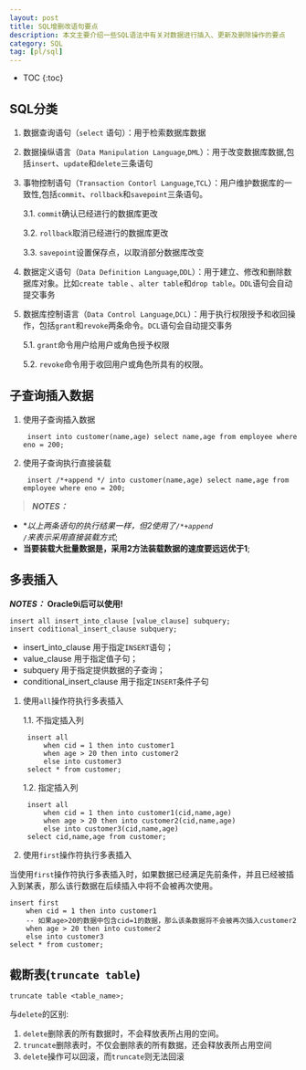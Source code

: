 ```yaml
---
layout: post
title: SQL增删改语句要点
description: 本文主要介绍一些SQL语法中有关对数据进行插入、更新及删除操作的要点
category: SQL
tag: [pl/sql]
---
```


* TOC
{:toc}

## SQL分类

1. 数据查询语句（`select` 语句）：用于检索数据库数据

2. 数据操纵语言（`Data Manipulation Language`,`DML`）：用于改变数据库数据,包括`insert`、`update`和`delete`三条语句

3. 事物控制语句（`Transaction Contorl Language`,`TCL`）：用户维护数据库的一致性,包括`commit`、`rollback`和`savepoint`三条语句。

    3.1. `commit`确认已经进行的数据库更改
    
    3.2. `rollback`取消已经进行的数据库更改
    
    3.3. `savepoint`设置保存点，以取消部分数据库改变
    
4. 数据定义语句（`Data Definition Language`,`DDL`）：用于建立、修改和删除数据库对象。比如`create table` 、`alter table`和`drop table`。`DDL`语句会自动提交事务

5. 数据库控制语言（`Data Control Language`,`DCL`）：用于执行权限授予和收回操作，包括`grant`和`revoke`两条命令。`DCL`语句会自动提交事务

	 5.1. `grant`命令用户给用户或角色授予权限
     
	 5.2. `revoke`命令用于收回用户或角色所具有的权限。

## 子查询插入数据

1. 使用子查询插入数据
    
        insert into customer(name,age) select name,age from employee where eno = 200;
    
2. 使用子查询执行直接装载

        insert /*+append */ into customer(name,age) select name,age from employee where eno = 200;

> _**NOTES：**_

+ **以上两条语句的执行结果一样，但2使用了<code>/*+append */</code>来表示采用直接装载方式**;
+ **当要装载大批量数据是，采用2方法装载数据的速度要远远优于1**;


## 多表插入

_**NOTES：**_ **Oracle9i后可以使用!**

    insert all insert_into_clause [value_clause] subquery;
    insert coditional_insert_clause subquery;

+ insert_into_clause 用于指定`INSERT`语句；
+ value_clause 用于指定值子句；
+ subquery 用于指定提供数据的子查询；
+ conditional_insert_clause 用于指定`INSERT`条件子句

<p />

1. 使用`all`操作符执行多表插入
    
    1.1. 不指定插入列
    
        insert all
        	when cid = 1 then into customer1
			when age > 20 then into customer2
			else into customer3
		select * from customer;
            
    1.2. 指定插入列
    
        insert all
    		when cid = 1 then into customer1(cid,name,age)
			when age > 20 then into customer2(cid,name,age)
			else into customer3(cid,name,age)
		select cid,name,age from customer;

2. 使用`first`操作符执行多表插入

当使用`first`操作符执行多表插入时，如果数据已经满足先前条件，并且已经被插入到某表，那么该行数据在后续插入中将不会被再次使用。

    insert first
        when cid = 1 then into customer1
        -- 如果age>20的数据中包含cid=1的数据，那么该条数据将不会被再次插入customer2
        when age > 20 then into customer2
        else into customer3
	select * from customer;

## 截断表(`truncate table`)
 
    truncate table <table_name>;

与`delete`的区别:

1. `delete`删除表的所有数据时，不会释放表所占用的空间。
2. `truncate`删除表时，不仅会删除表的所有数据，还会释放表所占用空间
3. `delete`操作可以回滚，而`truncate`则无法回滚
